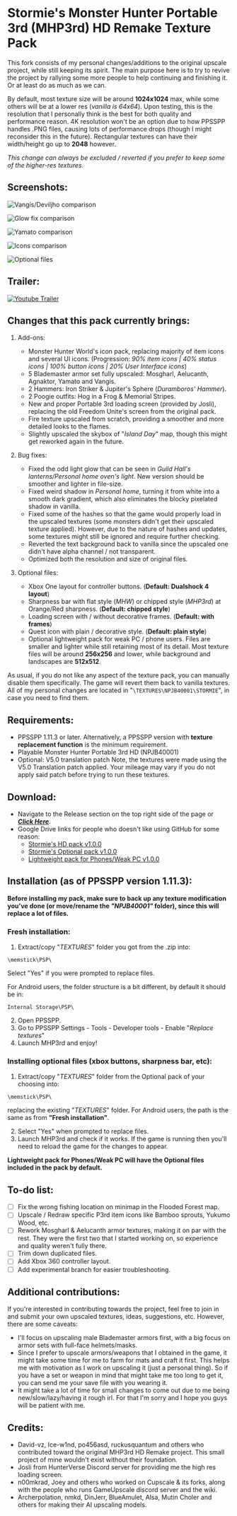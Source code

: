 # Stormie's Monster Hunter Portable 3rd (MHP3rd) HD Remake Texture Pack
This fork consists of my personal changes/additions to the original upscale project, while still keeping its spirit. The main purpose here is to try to revive the project by rallying some more people to help continuing and finishing it. Or at least do as much as we can.

By default, most texture size will be around **1024x1024** max, while some others will be at a lower res (*vanilla is 64x64*). Upon testing, this is the resolution that I personally think is the best for both quality and performance reason. 4K resolution won't be an option due to how PPSSPP handles .PNG files, causing lots of performance drops (though I might reconsider this in the future). Rectangular textures can have their width/height go up to **2048** however.

*This change can always be excluded / reverted if you prefer to keep some of the higher-res textures.*

## Screenshots:
![Vangis/Deviljho comparison](https://github.com/StormieVN/MonsterHunterPortable3rdHDRemake/blob/screenshots/Compare_Belt_Vangis.jpg "Vangis / Deviljho")

![Glow fix comparison](https://github.com/StormieVN/MonsterHunterPortable3rdHDRemake/blob/screenshots/Compare_Glow.jpg)

![Yamato comparison](https://github.com/StormieVN/MonsterHunterPortable3rdHDRemake/blob/screenshots/Compare_Head_Yamato.jpg "Yamato helmet")

![Icons comparison](https://github.com/StormieVN/MonsterHunterPortable3rdHDRemake/blob/screenshots/Compare_Icon2.jpg "Drinks and weapon icon")

![Optional files](https://github.com/StormieVN/MonsterHunterPortable3rdHDRemake/blob/screenshots/MHP3rd_Compare_Optionals.jpg)

## Trailer:
[![Youtube Trailer](https://github.com/StormieVN/MonsterHunterPortable3rdHDRemake/blob/screenshots/MHP3rd_Thumbnail_Play.jpg)](https://www.youtube.com/watch?v=RoOyvYqh7pc)

## Changes that this pack currently brings:
1. Add-ons:
	- Monster Hunter World's icon pack, replacing majority of item icons and several UI icons. (Progression: *90% item icons | 40% status icons | 100% button icons | 20% User Interface icons*)
	- 5 Blademaster armor set fully upscaled: Mosgharl, Aelucanth, Agnaktor, Yamato and Vangis.
	- 2 Hammers: Iron Striker & Jupiter's Sphere (*Duramboros' Hammer*).
	- 2 Poogie outfits: Hog in a Frog & Memorial Stripes.
	- New and proper Portable 3rd loading screen (provided by Josli), replacing the old Freedom Unite's screen from the original pack.
	- Fire texture upscaled from scratch, providing a smoother and more detailed looks to the flames.
	- Slightly upscaled the skybox of "*Island Day*" map, though this might get reworked again in the future.

2. Bug fixes:
	- Fixed the odd light glow that can be seen in *Guild Hall's lanterns/Personal home oven's light*. New version should be smoother and lighter in file-size.
	- Fixed weird shadow in *Personal home*, turning it from white into a smooth dark gradient, which also eliminates the blocky pixelated shadow in vanilla.
	- Fixed some of the hashes so that the game would properly load in the upscaled textures (some monsters didn't get their upscaled texture applied). However, due to the nature of hashes and updates, some textures might still be ignored and require further checking.
	- Reverted the text background back to vanilla since the upscaled one didn't have alpha channel / not transparent.
	- Optimized both the resolution and size of original files.

3. Optional files:
	- Xbox One layout for controller buttons. (**Default: Dualshock 4 layout**)
	- Sharpness bar with flat style (*MHW*) or chipped style (*MHP3rd*) at Orange/Red sharpness. (**Default: chipped style**)
	- Loading screen with / without decorative frames. (**Default: with frames**)
	- Quest icon with plain / decorative style. (**Default: plain style**)
	- Optional lightweight pack for weak PC / phone users. Files are smaller and lighter while still retaining most of its detail. Most texture files will be around **256x256** and lower, while background and landscapes are **512x512**.

As usual, if you do not like any aspect of the texture pack, you can manually disable them specifically. The game will revert them back to vanilla textures. All of my personal changes are located in "`\TEXTURES\NPJB40001\STORMIE`", in case you need to find them.

## Requirements:
- PPSSPP 1.11.3 or later. Alternatively, a PPSSPP version with **texture replacement function** is the minimum requirement.
- Playable Monster Hunter Portable 3rd HD (NPJB40001)
- Optional: V5.0 translation patch
Note, the textures were made using the V5.0 Translation patch applied. Your mileage may vary if you do not apply said patch before trying to run these textures.

## Download:
- Navigate to the Release section on the top right side of the page or [***Click Here***](https://github.com/StormieVN/MonsterHunterPortable3rdHDRemake/releases).
- Google Drive links for people who doesn't like using GitHub for some reason:
	- [Stormie's HD pack v1.0.0](https://drive.google.com/file/d/1XfwSUNyhlhckC7CjQiuDwUwJDi-fhBuS/view?usp=sharing)
	- [Stormie's Optional pack v1.0.0](https://drive.google.com/file/d/1JqFD4h7KGL8wlBO5zyjbXfQR-9ZQK289/view?usp=sharing)
	- [Lightweight pack for Phones/Weak PC v1.0.0](https://drive.google.com/file/d/10oAvDK4xzSvcx6ZT7-zHZabHt_oq_Rw4/view?usp=sharing)

## Installation (as of PPSSPP version 1.11.3):
**Before installing my pack, make sure to back up any texture modification you've done (or move/rename the _"NPJB40001"_ folder), since this will replace a lot of files.**

### Fresh installation:
1. Extract/copy "*TEXTURES*" folder you got from the .zip into:
```
\memstick\PSP\
```
Select "Yes" if you were prompted to replace files.

For Android users, the folder structure is a bit different, by default it should be in:
```
Internal Storage\PSP\
```
2. Open PPSSPP.
3. Go to PPSSPP Settings - Tools - Developer tools - Enable "*Replace textures*"
4. Launch MHP3rd and enjoy!

### Installing optional files (xbox buttons, sharpness bar, etc):
1. Extract/copy "*TEXTURES*" folder from the Optional pack of your choosing into:
```
\memstick\PSP\
```
replacing the existing "*TEXTURES*" folder. For Android users, the path is the same as from **"Fresh installation"**.

2. Select "Yes" when prompted to replace files.
3. Launch MHP3rd and check if it works. If the game is running then you'll need to reload the game for the changes to appear.

**Lightweight pack for Phones/Weak PC will have the Optional files included in the pack by default.**

## To-do list:
- [ ] Fix the wrong fishing location on minimap in the Flooded Forest map.
- [ ] Upscale / Redraw specific P3rd item icons like Bamboo sprouts, Yukumo Wood, etc.
- [ ] Rework Mosgharl & Aelucanth armor textures, making it on par with the rest. They were the first two that I started working on, so experience and quality weren't fully there.
- [ ] Trim down duplicated files.
- [ ] Add Xbox 360 controller layout.
- [ ] Add experimental branch for easier troubleshooting.

## Additional contributions:
If you're interested in contributing towards the project, feel free to join in and submit your own upscaled textures, ideas, suggestions, etc.
However, there are some caveats:
- I'll focus on upscaling male Blademaster armors first, with a big focus on armor sets with full-face helmets/masks.
- Since I prefer to upscale armors/weapons that I obtained in the game, it might take some time for me to farm for mats and craft it first. This helps me with motivation as I work on upscaling it (just a personal thing).
So if you have a set or weapon in mind that might take me too long to get it, you can send me your save file with you wearing it.
- It might take a lot of time for small changes to come out due to me being new/slow/lazy/having it rough irl. For that I'm sorry and I hope you guys will be patient with me.

## Credits:
- David-vz, Ice-w1nd, po456asd, ruckusquantum and others who contributed toward the original MHP3rd HD Remake project.
This small project of mine wouldn't exist without their foundation.
- Josli from HunterVerse Discord server for providing me the high res loading screen.
- n00mkrad, Joey and others who worked on Cupscale & its forks, along with the people who runs GameUpscale discord server and the wiki.
- Archerpolation, nmkd, DinJerr, BlueAmulet, Alsa, Mutin Choler and others for making their AI upscaling models.
